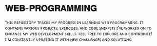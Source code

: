 # 𝐖𝐄𝐁-𝐏𝐑𝐎𝐆𝐑𝐀𝐌𝐌𝐈𝐍𝐆
ᴛʜɪꜱ ʀᴇᴘᴏꜱɪᴛᴏʀʏ ᴛʀᴀᴄᴋꜱ ᴍʏ ᴘʀᴏɢʀᴇꜱꜱ ɪɴ ʟᴇᴀʀɴɪɴɢ ᴡᴇʙ ᴘʀᴏɢʀᴀᴍᴍɪɴɢ. ɪᴛ ᴄᴏɴᴛᴀɪɴꜱ ᴠᴀʀɪᴏᴜꜱ ᴘʀᴏᴊᴇᴄᴛꜱ, ᴇxᴇʀᴄɪꜱᴇꜱ, ᴀɴᴅ ᴄᴏᴅᴇ ꜱɴɪᴘᴘᴇᴛꜱ ɪ’ᴠᴇ ᴡᴏʀᴋᴇᴅ ᴏɴ ᴛᴏ ᴇɴʜᴀɴᴄᴇ ᴍʏ ᴡᴇʙ ᴅᴇᴠᴇʟᴏᴘᴍᴇɴᴛ ꜱᴋɪʟʟꜱ.
ꜰᴇᴇʟ ꜰʀᴇᴇ ᴛᴏ ᴇxᴘʟᴏʀᴇ ᴀɴᴅ ᴄᴏɴᴛʀɪʙᴜᴛᴇ! ɪ’ᴍ ᴄᴏɴꜱᴛᴀɴᴛʟʏ ᴜᴘᴅᴀᴛɪɴɢ ɪᴛ ᴡɪᴛʜ ɴᴇᴡ ᴄʜᴀʟʟᴇɴɢᴇꜱ ᴀɴᴅ ꜱᴏʟᴜᴛɪᴏɴꜱ.
